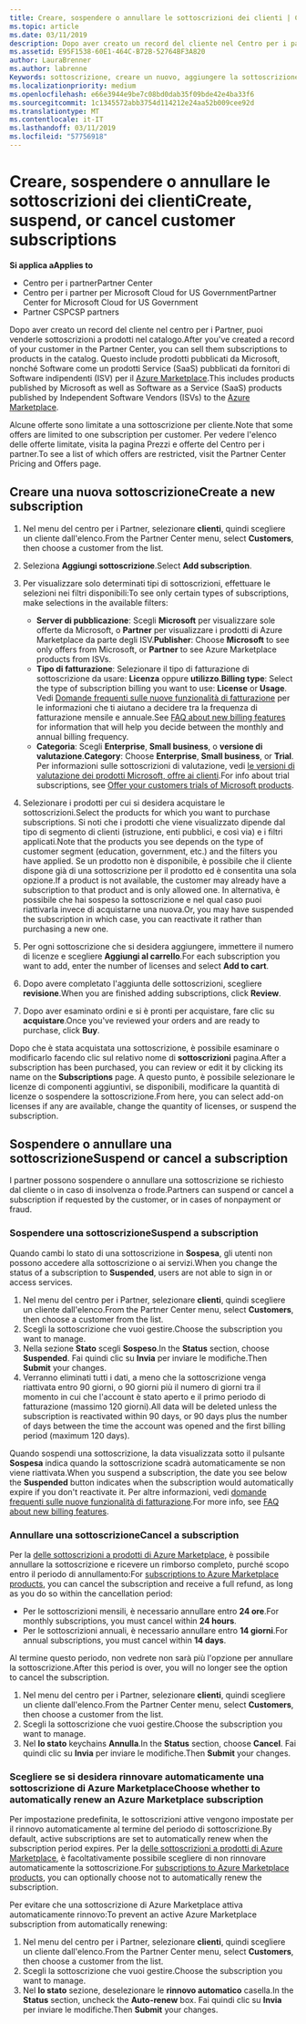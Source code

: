 ```yaml
---
title: Creare, sospendere o annullare le sottoscrizioni dei clienti | Centro per i partner
ms.topic: article
ms.date: 03/11/2019
description: Dopo aver creato un record del cliente nel Centro per i partner, puoi vendere loro sottoscrizioni per i prodotti nel catalogo.
ms.assetid: E95F1538-60E1-464C-B72B-52764BF3A820
author: LauraBrenner
ms.author: labrenne
Keywords: sottoscrizione, creare un nuovo, aggiungere la sottoscrizione, sospendere, annullare, sospensione
ms.localizationpriority: medium
ms.openlocfilehash: e66e3944e9be7c08bd0dab35f09bde42e4ba33f6
ms.sourcegitcommit: 1c1345572abb3754d114212e24aa52b009cee92d
ms.translationtype: MT
ms.contentlocale: it-IT
ms.lasthandoff: 03/11/2019
ms.locfileid: "57756918"
---
```

# <a name="create-suspend-or-cancel-customer-subscriptions"></a><span data-ttu-id="a3e3f-104">Creare, sospendere o annullare le sottoscrizioni dei clienti</span><span class="sxs-lookup"><span data-stu-id="a3e3f-104">Create, suspend, or cancel customer subscriptions</span></span>

<span data-ttu-id="a3e3f-105">**Si applica a**</span><span class="sxs-lookup"><span data-stu-id="a3e3f-105">**Applies to**</span></span>

-  <span data-ttu-id="a3e3f-106">Centro per i partner</span><span class="sxs-lookup"><span data-stu-id="a3e3f-106">Partner Center</span></span>
-  <span data-ttu-id="a3e3f-107">Centro per i partner per Microsoft Cloud for US Government</span><span class="sxs-lookup"><span data-stu-id="a3e3f-107">Partner Center for Microsoft Cloud for US Government</span></span>
-  <span data-ttu-id="a3e3f-108">Partner CSP</span><span class="sxs-lookup"><span data-stu-id="a3e3f-108">CSP partners</span></span>

<span data-ttu-id="a3e3f-109">Dopo aver creato un record del cliente nel centro per i Partner, puoi venderle sottoscrizioni a prodotti nel catalogo.</span><span class="sxs-lookup"><span data-stu-id="a3e3f-109">After you've created a record of your customer in the Partner Center, you can sell them subscriptions to products in the catalog.</span></span> <span data-ttu-id="a3e3f-110">Questo include prodotti pubblicati da Microsoft, nonché Software come un prodotti Service (SaaS) pubblicati da fornitori di Software indipendenti (ISV) per il [Azure Marketplace](https://azuremarketplace.microsoft.com/marketplace).</span><span class="sxs-lookup"><span data-stu-id="a3e3f-110">This includes products published by Microsoft as well as Software as a Service (SaaS) products published by Independent Software Vendors (ISVs) to the [Azure Marketplace](https://azuremarketplace.microsoft.com/marketplace).</span></span> 

<span data-ttu-id="a3e3f-111">Alcune offerte sono limitate a una sottoscrizione per cliente.</span><span class="sxs-lookup"><span data-stu-id="a3e3f-111">Note that some offers are limited to one subscription per customer.</span></span> <span data-ttu-id="a3e3f-112">Per vedere l'elenco delle offerte limitate, visita la pagina Prezzi e offerte del Centro per i partner.</span><span class="sxs-lookup"><span data-stu-id="a3e3f-112">To see a list of which offers are restricted, visit the Partner Center Pricing and Offers page.</span></span> 


## <a name="create-a-new-subscription"></a><span data-ttu-id="a3e3f-113">Creare una nuova sottoscrizione</span><span class="sxs-lookup"><span data-stu-id="a3e3f-113">Create a new subscription</span></span>

1. <span data-ttu-id="a3e3f-114">Nel menu del centro per i Partner, selezionare **clienti**, quindi scegliere un cliente dall'elenco.</span><span class="sxs-lookup"><span data-stu-id="a3e3f-114">From the Partner Center menu, select **Customers**, then choose a customer from the list.</span></span>

2. <span data-ttu-id="a3e3f-115">Seleziona **Aggiungi sottoscrizione**.</span><span class="sxs-lookup"><span data-stu-id="a3e3f-115">Select **Add subscription**.</span></span>

3. <span data-ttu-id="a3e3f-116">Per visualizzare solo determinati tipi di sottoscrizioni, effettuare le selezioni nei filtri disponibili:</span><span class="sxs-lookup"><span data-stu-id="a3e3f-116">To see only certain types of subscriptions, make selections in the available filters:</span></span>
   - <span data-ttu-id="a3e3f-117">**Server di pubblicazione**: Scegli **Microsoft** per visualizzare sole offerte da Microsoft, o **Partner** per visualizzare i prodotti di Azure Marketplace da parte degli ISV.</span><span class="sxs-lookup"><span data-stu-id="a3e3f-117">**Publisher**: Choose **Microsoft** to see only offers from Microsoft, or **Partner** to see Azure Marketplace products from ISVs.</span></span>
   - <span data-ttu-id="a3e3f-118">**Tipo di fatturazione**: Selezionare il tipo di fatturazione di sottoscrizione da usare: **Licenza** oppure **utilizzo**.</span><span class="sxs-lookup"><span data-stu-id="a3e3f-118">**Billing type**: Select the type of subscription billing you want to use: **License** or **Usage**.</span></span> <span data-ttu-id="a3e3f-119">Vedi [Domande frequenti sulle nuove funzionalità di fatturazione](faq-about-new-billing-features.md) per le informazioni che ti aiutano a decidere tra la frequenza di fatturazione mensile e annuale.</span><span class="sxs-lookup"><span data-stu-id="a3e3f-119">See [FAQ about new billing features](faq-about-new-billing-features.md) for information that will help you decide between the monthly and annual billing frequency.</span></span>
   - <span data-ttu-id="a3e3f-120">**Categoria**: Scegli **Enterprise**, **Small business**, o **versione di valutazione**.</span><span class="sxs-lookup"><span data-stu-id="a3e3f-120">**Category**: Choose **Enterprise**, **Small business**, or **Trial**.</span></span> <span data-ttu-id="a3e3f-121">Per informazioni sulle sottoscrizioni di valutazione, vedi [le versioni di valutazione dei prodotti Microsoft, offre ai clienti](offer-your-customers-trials-of-microsoft-products.md).</span><span class="sxs-lookup"><span data-stu-id="a3e3f-121">For info about trial subscriptions, see [Offer your customers trials of Microsoft products](offer-your-customers-trials-of-microsoft-products.md).</span></span>

4. <span data-ttu-id="a3e3f-122">Selezionare i prodotti per cui si desidera acquistare le sottoscrizioni.</span><span class="sxs-lookup"><span data-stu-id="a3e3f-122">Select the products for which you want to purchase subscriptions.</span></span> <span data-ttu-id="a3e3f-123">Si noti che i prodotti che viene visualizzato dipende dal tipo di segmento di clienti (istruzione, enti pubblici, e così via) e i filtri applicati.</span><span class="sxs-lookup"><span data-stu-id="a3e3f-123">Note that the products you see depends on the type of customer segment (education, government, etc.) and the filters you have applied.</span></span> <span data-ttu-id="a3e3f-124">Se un prodotto non è disponibile, è possibile che il cliente dispone già di una sottoscrizione per il prodotto ed è consentita una sola opzione.</span><span class="sxs-lookup"><span data-stu-id="a3e3f-124">If a product is not available, the customer may already have a subscription to that product and is only allowed one.</span></span> <span data-ttu-id="a3e3f-125">In alternativa, è possibile che hai sospeso la sottoscrizione e nel qual caso puoi riattivarla invece di acquistarne una nuova.</span><span class="sxs-lookup"><span data-stu-id="a3e3f-125">Or, you may have suspended the subscription in which case, you can reactivate it rather than purchasing a new one.</span></span>

5. <span data-ttu-id="a3e3f-126">Per ogni sottoscrizione che si desidera aggiungere, immettere il numero di licenze e scegliere **Aggiungi al carrello**.</span><span class="sxs-lookup"><span data-stu-id="a3e3f-126">For each subscription you want to add, enter the number of licenses and select **Add to cart**.</span></span>

6. <span data-ttu-id="a3e3f-127">Dopo avere completato l'aggiunta delle sottoscrizioni, scegliere **revisione**.</span><span class="sxs-lookup"><span data-stu-id="a3e3f-127">When you are finished adding subscriptions, click **Review**.</span></span>

7. <span data-ttu-id="a3e3f-128">Dopo aver esaminato ordini e si è pronti per acquistare, fare clic su **acquistare**.</span><span class="sxs-lookup"><span data-stu-id="a3e3f-128">Once you've reviewed your orders and are ready to purchase, click **Buy**.</span></span>

<span data-ttu-id="a3e3f-129">Dopo che è stata acquistata una sottoscrizione, è possibile esaminare o modificarlo facendo clic sul relativo nome di **sottoscrizioni** pagina.</span><span class="sxs-lookup"><span data-stu-id="a3e3f-129">After a subscription has been purchased, you can review or edit it by clicking its name on the **Subscriptions** page.</span></span> <span data-ttu-id="a3e3f-130">A questo punto, è possibile selezionare le licenze di componenti aggiuntivi, se disponibili, modificare la quantità di licenze o sospendere la sottoscrizione.</span><span class="sxs-lookup"><span data-stu-id="a3e3f-130">From here, you can select add-on licenses if any are available, change the quantity of licenses, or suspend the subscription.</span></span>


## <a name="suspend-or-cancel-a-subscription"></a><span data-ttu-id="a3e3f-131">Sospendere o annullare una sottoscrizione</span><span class="sxs-lookup"><span data-stu-id="a3e3f-131">Suspend or cancel a subscription</span></span>

<span data-ttu-id="a3e3f-132">I partner possono sospendere o annullare una sottoscrizione se richiesto dal cliente o in caso di insolvenza o frode.</span><span class="sxs-lookup"><span data-stu-id="a3e3f-132">Partners can suspend or cancel a subscription if requested by the customer, or in cases of nonpayment or fraud.</span></span>

### <a name="suspend-a-subscription"></a><span data-ttu-id="a3e3f-133">Sospendere una sottoscrizione</span><span class="sxs-lookup"><span data-stu-id="a3e3f-133">Suspend a subscription</span></span>

<span data-ttu-id="a3e3f-134">Quando cambi lo stato di una sottoscrizione in **Sospesa**, gli utenti non possono accedere alla sottoscrizione o ai servizi.</span><span class="sxs-lookup"><span data-stu-id="a3e3f-134">When you change the status of a subscription to **Suspended**, users are not able to sign in or access services.</span></span>

1.  <span data-ttu-id="a3e3f-135">Nel menu del centro per i Partner, selezionare **clienti**, quindi scegliere un cliente dall'elenco.</span><span class="sxs-lookup"><span data-stu-id="a3e3f-135">From the Partner Center menu, select **Customers**, then choose a customer from the list.</span></span>
2.  <span data-ttu-id="a3e3f-136">Scegli la sottoscrizione che vuoi gestire.</span><span class="sxs-lookup"><span data-stu-id="a3e3f-136">Choose the subscription you want to manage.</span></span>
3.  <span data-ttu-id="a3e3f-137">Nella sezione **Stato** scegli **Sospeso**.</span><span class="sxs-lookup"><span data-stu-id="a3e3f-137">In the **Status** section, choose **Suspended**.</span></span> <span data-ttu-id="a3e3f-138">Fai quindi clic su **Invia** per inviare le modifiche.</span><span class="sxs-lookup"><span data-stu-id="a3e3f-138">Then **Submit** your changes.</span></span>
4.  <span data-ttu-id="a3e3f-139">Verranno eliminati tutti i dati, a meno che la sottoscrizione venga riattivata entro 90 giorni, o 90 giorni più il numero di giorni tra il momento in cui che l'account è stato aperto e il primo periodo di fatturazione (massimo 120 giorni).</span><span class="sxs-lookup"><span data-stu-id="a3e3f-139">All data will be deleted unless the subscription is reactivated within 90 days, or 90 days plus the number of days between the time the account was opened and the first billing period (maximum 120 days).</span></span>

<span data-ttu-id="a3e3f-140">Quando sospendi una sottoscrizione, la data visualizzata sotto il pulsante **Sospesa** indica quando la sottoscrizione scadrà automaticamente se non viene riattivata.</span><span class="sxs-lookup"><span data-stu-id="a3e3f-140">When you suspend a subscription, the date you see below the **Suspended** button indicates when the subscription would automatically expire if you don't reactivate it.</span></span> <span data-ttu-id="a3e3f-141">Per altre informazioni, vedi [domande frequenti sulle nuove funzionalità di fatturazione](faq-about-new-billing-features.md).</span><span class="sxs-lookup"><span data-stu-id="a3e3f-141">For more info, see [FAQ about new billing features](faq-about-new-billing-features.md).</span></span>

### <a name="cancel-a-subscription"></a><span data-ttu-id="a3e3f-142">Annullare una sottoscrizione</span><span class="sxs-lookup"><span data-stu-id="a3e3f-142">Cancel a subscription</span></span>

<span data-ttu-id="a3e3f-143">Per la [delle sottoscrizioni a prodotti di Azure Marketplace](sell-marketplace-products.md), è possibile annullare la sottoscrizione e ricevere un rimborso completo, purché scopo entro il periodo di annullamento:</span><span class="sxs-lookup"><span data-stu-id="a3e3f-143">For [subscriptions to Azure Marketplace products](sell-marketplace-products.md), you can cancel the subscription and receive a full refund, as long as you do so within the cancellation period:</span></span> 

- <span data-ttu-id="a3e3f-144">Per le sottoscrizioni mensili, è necessario annullare entro **24 ore**.</span><span class="sxs-lookup"><span data-stu-id="a3e3f-144">For monthly subscriptions, you must cancel within **24 hours**.</span></span>
- <span data-ttu-id="a3e3f-145">Per le sottoscrizioni annuali, è necessario annullare entro **14 giorni**.</span><span class="sxs-lookup"><span data-stu-id="a3e3f-145">For annual subscriptions, you must cancel within **14 days**.</span></span>

<span data-ttu-id="a3e3f-146">Al termine questo periodo, non vedrete non sarà più l'opzione per annullare la sottoscrizione.</span><span class="sxs-lookup"><span data-stu-id="a3e3f-146">After this period is over, you will no longer see the option to cancel the subscription.</span></span>

1.  <span data-ttu-id="a3e3f-147">Nel menu del centro per i Partner, selezionare **clienti**, quindi scegliere un cliente dall'elenco.</span><span class="sxs-lookup"><span data-stu-id="a3e3f-147">From the Partner Center menu, select **Customers**, then choose a customer from the list.</span></span>
2.  <span data-ttu-id="a3e3f-148">Scegli la sottoscrizione che vuoi gestire.</span><span class="sxs-lookup"><span data-stu-id="a3e3f-148">Choose the subscription you want to manage.</span></span>
3.  <span data-ttu-id="a3e3f-149">Nel **lo stato** keychains **Annulla**.</span><span class="sxs-lookup"><span data-stu-id="a3e3f-149">In the **Status** section, choose **Cancel**.</span></span> <span data-ttu-id="a3e3f-150">Fai quindi clic su **Invia** per inviare le modifiche.</span><span class="sxs-lookup"><span data-stu-id="a3e3f-150">Then **Submit** your changes.</span></span>

### <a name="choose-whether-to-automatically-renew-an-azure-marketplace-subscription"></a><span data-ttu-id="a3e3f-151">Scegliere se si desidera rinnovare automaticamente una sottoscrizione di Azure Marketplace</span><span class="sxs-lookup"><span data-stu-id="a3e3f-151">Choose whether to automatically renew an Azure Marketplace subscription</span></span>

<span data-ttu-id="a3e3f-152">Per impostazione predefinita, le sottoscrizioni attive vengono impostate per il rinnovo automaticamente al termine del periodo di sottoscrizione.</span><span class="sxs-lookup"><span data-stu-id="a3e3f-152">By default, active subscriptions are set to automatically renew when the subscription period expires.</span></span> <span data-ttu-id="a3e3f-153">Per la [delle sottoscrizioni a prodotti di Azure Marketplace](sell-marketplace-products.md), è facoltativamente possibile scegliere di non rinnovare automaticamente la sottoscrizione.</span><span class="sxs-lookup"><span data-stu-id="a3e3f-153">For [subscriptions to Azure Marketplace products](sell-marketplace-products.md), you can optionally choose not to automatically renew the subscription.</span></span>

<span data-ttu-id="a3e3f-154">Per evitare che una sottoscrizione di Azure Marketplace attiva automaticamente rinnovo:</span><span class="sxs-lookup"><span data-stu-id="a3e3f-154">To prevent an active Azure Marketplace subscription from automatically renewing:</span></span>

1.  <span data-ttu-id="a3e3f-155">Nel menu del centro per i Partner, selezionare **clienti**, quindi scegliere un cliente dall'elenco.</span><span class="sxs-lookup"><span data-stu-id="a3e3f-155">From the Partner Center menu, select **Customers**, then choose a customer from the list.</span></span>
2.  <span data-ttu-id="a3e3f-156">Scegli la sottoscrizione che vuoi gestire.</span><span class="sxs-lookup"><span data-stu-id="a3e3f-156">Choose the subscription you want to manage.</span></span>
3.  <span data-ttu-id="a3e3f-157">Nel **lo stato** sezione, deselezionare le **rinnovo automatico** casella.</span><span class="sxs-lookup"><span data-stu-id="a3e3f-157">In the **Status** section, uncheck the **Auto-renew** box.</span></span> <span data-ttu-id="a3e3f-158">Fai quindi clic su **Invia** per inviare le modifiche.</span><span class="sxs-lookup"><span data-stu-id="a3e3f-158">Then **Submit** your changes.</span></span>


 



